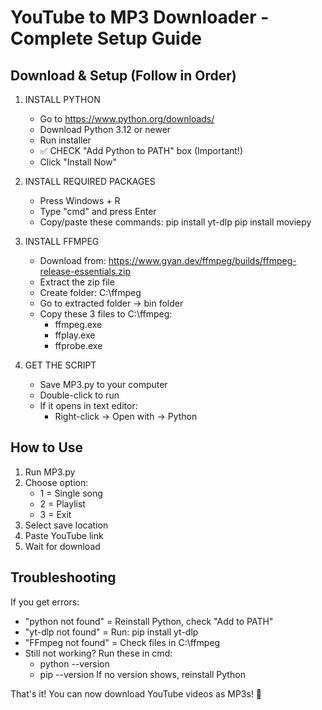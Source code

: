 # YouTube to MP3 Downloader - Complete Setup Guide

## Download & Setup (Follow in Order)

1. INSTALL PYTHON
   - Go to https://www.python.org/downloads/
   - Download Python 3.12 or newer
   - Run installer
   - ✅ CHECK "Add Python to PATH" box (Important!)
   - Click "Install Now"

2. INSTALL REQUIRED PACKAGES
   - Press Windows + R
   - Type "cmd" and press Enter
   - Copy/paste these commands:
     pip install yt-dlp
     pip install moviepy

3. INSTALL FFMPEG
   - Download from: https://www.gyan.dev/ffmpeg/builds/ffmpeg-release-essentials.zip
   - Extract the zip file
   - Create folder: C:\ffmpeg
   - Go to extracted folder → bin folder
   - Copy these 3 files to C:\ffmpeg:
     * ffmpeg.exe
     * ffplay.exe
     * ffprobe.exe

4. GET THE SCRIPT
   - Save MP3.py to your computer
   - Double-click to run
   - If it opens in text editor:
     * Right-click → Open with → Python

## How to Use
1. Run MP3.py
2. Choose option:
   - 1 = Single song
   - 2 = Playlist
   - 3 = Exit
3. Select save location
4. Paste YouTube link
5. Wait for download

## Troubleshooting
If you get errors:
- "python not found" = Reinstall Python, check "Add to PATH"
- "yt-dlp not found" = Run: pip install yt-dlp
- "FFmpeg not found" = Check files in C:\ffmpeg
- Still not working? Run these in cmd:
  * python --version
  * pip --version
  If no version shows, reinstall Python

That's it! You can now download YouTube videos as MP3s! 🎵

